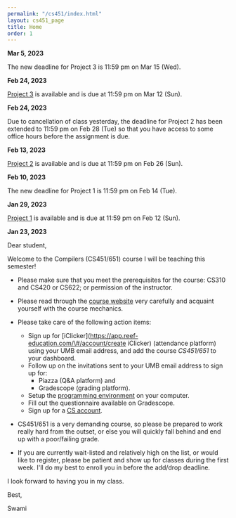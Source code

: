 ```yaml
---
permalink: "/cs451/index.html"
layout: cs451_page
title: Home
order: 1
---
```


**Mar 5, 2023**

The new deadline for Project 3 is 11:59 pm on Mar 15 (Wed).

**Feb 24, 2023**

[Project 3](projects.html) is available and is due at 11:59 pm on Mar 12 (Sun).

**Feb 24, 2023**

Due to cancellation of class yesterday, the deadline for Project 2 has been extended to
11:59 pm on Feb 28 (Tue) so that you have access to some office hours before the assignment
is due.

**Feb 13, 2023**

[Project 2](projects.html) is available and is due at 11:59 pm on Feb 26 (Sun).

**Feb 10, 2023**

The new deadline for Project 1 is 11:59 pm on Feb 14 (Tue).

**Jan 29, 2023**

[Project 1](projects.html) is available and is due at 11:59 pm on Feb 12 (Sun).

**Jan 23, 2023**

Dear student,

Welcome to the Compilers (CS451/651) course I will be teaching this semester!

- Please make sure that you meet the prerequisites for the course: CS310 and CS420 or CS622; or permission of the instructor. 

- Please read through the [course website](/cs451/) very carefully and acquaint yourself with the course mechanics.

- Please take care of the following action items:
  - Sign up for [iClicker](https://app.reef-education.com/\#/account/create iClicker) (attendance platform) using your UMB email address, and add the course *CS451/651* to your dashboard.
  - Follow up on the invitations sent to your UMB email address to sign up for:
      - Piazza (Q&A platform) and
      - Gradescope (grading platform).
  - Setup the [programming environment](https://www.cs.umb.edu/~siyer/teaching/cs451/cc_programming_environment_setup.pdf) on your computer.
  - Fill out the questionnaire available on Gradescope.
  - Sign up for a [CS account](course_info.html#cs_account).

- CS451/651 is a very demanding course, so please be prepared to work really hard from the outset, or else you will quickly fall behind and end up with a poor/failing grade.

- If you are currently wait-listed and relatively high on the list, or would like to register, please be patient and show up for classes during the first week. I'll do my best to enroll you in before the add/drop deadline.

I look forward to having you in my class.

Best,

Swami